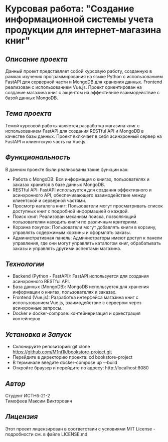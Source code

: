 # Курсовая работа: "Создание информационной системы учета продукции для интернет-магазина книг"
## _Описание проекта_
Данный проект представляет собой курсовую работу, созданную в рамках изучения программирования на языке Python с использованием FastAPI для серверной части и MongoDB для хранения данных. Frontend реализован с использованием Vue.js. Проект ориентирован на создание магазина книг с акцентом на эффективное взаимодействие с базой данных MongoDB.

## _Тема проекта_
Темой курсовой работы является разработка магазина книг с использованием FastAPI для создания RESTful API и MongoDB в качестве базы данных. Проект включает в себя асинхронный сервер на FastAPI и клиентскую часть на Vue.js.

## _Функциональность_
В данном проекте были реализованы такие функции как:
- Работа с MongoDB: Вся информация о книгах, пользователях и заказах хранится в базе данных MongoDB.
- RESTful API: FastAPI используется для создания эффективного и асинхронного API, обеспечивающего взаимодействие между клиентской и серверной частями.
- Просмотр каталога книг: Пользователи могут просматривать список доступных книг с подробной информацией о каждой.
- Поиск книг: Реализован механизм поиска, позволяющий пользователям находить книги по различным критериям.
- Корзина покупок: Пользователи могут добавлять книги в корзину, управлять содержимым корзины и оформлять заказы.
- Административная панель: Администраторы имеют доступ к панели управления, где они могут управлять каталогом книг, обрабатывать заказы и управлять другими аспектами магазина.

## _Технологии_
- Backend (Python - FastAPI): FastAPI используется для создания асинхронного RESTful API.
- База данных (MongoDB): MongoDB используется для хранения информации о книгах, пользователях и заказах.
- Frontend (Vue.js): Разработка интерфейса магазина книг с использованием Vue.js, взаимодействие с сервером через асинхронные запросы.
- Docker и docker-compose: контейнеризация и оркестрация контейнеров

## _Установка и Запуск_
- Склонируйте репозиторий: git clone https://github.com/M1nt1k/bookstore-project.git
- Перейдите в директорию проекта: cd bookstore-project
- В терминале введите docker-compose up --build
- Откройте браузер и перейдите по адресу: http://localhost:8080

## _Автор_
Студент ИСТНб-21-2 \
Тимофеев Максим Викторович

## _Лицензия_
Этот проект лицензирован в соответствии с условиями MIT License - подробности см. в файле LICENSE.md.